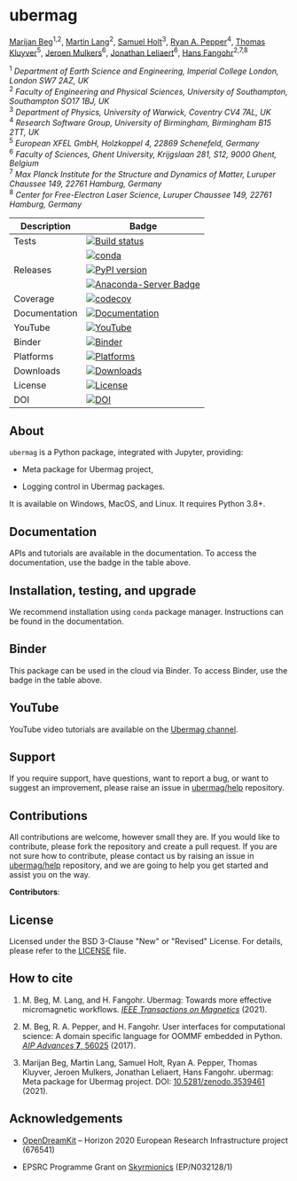 # ubermag
[Marijan Beg](https://github.com/marijanbeg)<sup>1,2</sup>, [Martin Lang](https://github.com/lang-m)<sup>2</sup>, [Samuel Holt](https://github.com/samjrholt)<sup>3</sup>, [Ryan A. Pepper](https://github.com/rpep)<sup>4</sup>, [Thomas Kluyver](https://github.com/takluyver)<sup>5</sup>, [Jeroen Mulkers](https://github.com/JeroenMulkers)<sup>6</sup>, [Jonathan Leliaert](https://github.com/JLeliaert)<sup>6</sup>, [Hans Fangohr](https://github.com/fangohr)<sup>2,7,8</sup>

<sup>1</sup> *Department of Earth Science and Engineering, Imperial College London, London SW7 2AZ, UK*  
<sup>2</sup> *Faculty of Engineering and Physical Sciences, University of Southampton, Southampton SO17 1BJ, UK*  
<sup>3</sup> *Department of Physics, University of Warwick, Coventry CV4 7AL, UK*  
<sup>4</sup> *Research Software Group, University of Birmingham, Birmingham B15 2TT, UK*  
<sup>5</sup> *European XFEL GmbH, Holzkoppel 4, 22869 Schenefeld, Germany*  
<sup>6</sup> *Faculty of Sciences, Ghent University, Krijgslaan 281, S12, 9000 Ghent, Belgium*  
<sup>7</sup> *Max Planck Institute for the Structure and Dynamics of Matter, Luruper Chaussee 149, 22761 Hamburg, Germany*  
<sup>8</sup> *Center for Free-Electron Laser Science, Luruper Chaussee 149, 22761 Hamburg, Germany*

| Description | Badge |
| --- | --- |
| Tests | [![Build status](https://github.com/ubermag/ubermag/workflows/workflow/badge.svg)](https://github.com/ubermag/ubermag/actions?query=workflow%3Aworkflow) |
|       | [![conda](https://github.com/ubermag/ubermag/workflows/conda/badge.svg)](https://github.com/ubermag/ubermag/actions?query=workflow%3Aconda) |
| Releases | [![PyPI version](https://badge.fury.io/py/ubermag.svg)](https://badge.fury.io/py/ubermag) |
|          | [![Anaconda-Server Badge](https://anaconda.org/conda-forge/ubermag/badges/version.svg)](https://anaconda.org/conda-forge/ubermag) |
| Coverage | [![codecov](https://codecov.io/gh/ubermag/ubermag/branch/master/graph/badge.svg?token=hcK4fofmrL)](https://codecov.io/gh/ubermag/ubermag) |
| Documentation | [![Documentation](https://img.shields.io/badge/Docs-ubermag.github.io-blue)](https://ubermag.github.io/documentation/ubermag.html) |
| YouTube | [![YouTube](https://img.shields.io/badge/YouTube-ubermag-blue)](https://www.youtube.com/channel/UC7MSqVQSMFV42R1jAYmKGLg) |
| Binder | [![Binder](https://mybinder.org/badge_logo.svg)](https://mybinder.org/v2/gh/ubermag/ubermag/stable?filepath=docs%2Fipynb%2Findex.ipynb) |
| Platforms | [![Platforms](https://anaconda.org/conda-forge/ubermag/badges/platforms.svg)](https://anaconda.org/conda-forge/ubermag) |
| Downloads | [![Downloads](https://anaconda.org/conda-forge/ubermag/badges/downloads.svg)](https://anaconda.org/conda-forge/ubermag) |
| License | [![License](https://img.shields.io/badge/License-BSD%203--Clause-blue.svg)](https://opensource.org/licenses/BSD-3-Clause) |
| DOI | [![DOI](https://zenodo.org/badge/67028400.svg)](https://zenodo.org/badge/latestdoi/67028400) |

## About

`ubermag` is a Python package, integrated with Jupyter, providing:

- Meta package for Ubermag project,

- Logging control in Ubermag packages.


It is available on Windows, MacOS, and Linux. It requires Python 3.8+.

## Documentation

APIs and tutorials are available in the documentation. To access the documentation, use the badge in the table above.

## Installation, testing, and upgrade

We recommend installation using `conda` package manager. Instructions can be found in the documentation.

## Binder

This package can be used in the cloud via Binder. To access Binder, use the badge in the table above.

## YouTube

YouTube video tutorials are available on the [Ubermag channel](https://www.youtube.com/channel/UC7MSqVQSMFV42R1jAYmKGLg).

## Support

If you require support, have questions, want to report a bug, or want to suggest an improvement, please raise an issue in [ubermag/help](https://github.com/ubermag/help) repository.

## Contributions

All contributions are welcome, however small they are. If you would like to contribute, please fork the repository and create a pull request. If you are not sure how to contribute, please contact us by raising an issue in [ubermag/help](https://github.com/ubermag/help) repository, and we are going to help you get started and assist you on the way.

**Contributors**:



## License

Licensed under the BSD 3-Clause "New" or "Revised" License. For details, please refer to the [LICENSE](LICENSE) file.

## How to cite

1. M. Beg, M. Lang, and H. Fangohr. Ubermag: Towards more effective micromagnetic workflows. [*IEEE Transactions on Magnetics*](https://doi.org/10.1109/TMAG.2021.3078896) (2021).

2. M. Beg, R. A. Pepper, and H. Fangohr. User interfaces for computational science: A domain specific language for OOMMF embedded in Python. [*AIP Advances* **7**, 56025](http://aip.scitation.org/doi/10.1063/1.4977225) (2017).

3. Marijan Beg, Martin Lang, Samuel Holt, Ryan A. Pepper, Thomas Kluyver, Jeroen Mulkers, Jonathan Leliaert, Hans Fangohr. ubermag: Meta package for Ubermag project. DOI: [10.5281/zenodo.3539461](http://doi.org/10.5281/zenodo.3539461) (2021).

## Acknowledgements

- [OpenDreamKit](http://opendreamkit.org/) – Horizon 2020 European Research Infrastructure project (676541)

- EPSRC Programme Grant on [Skyrmionics](http://www.skyrmions.ac.uk) (EP/N032128/1)

